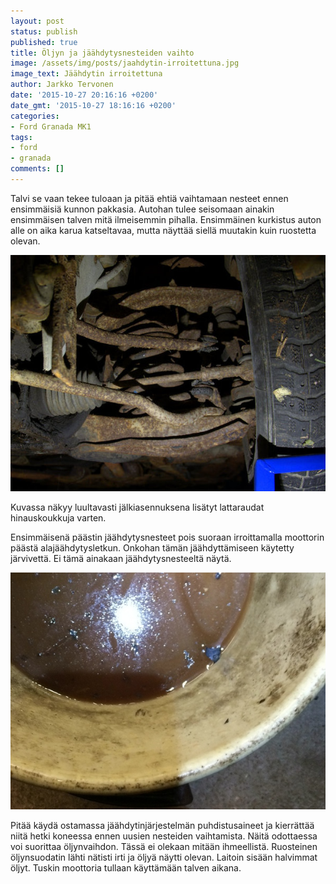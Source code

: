 ```yaml
---
layout: post
status: publish
published: true
title: Öljyn ja jäähdytysnesteiden vaihto
image: /assets/img/posts/jaahdytin-irroitettuna.jpg
image_text: Jäähdytin irroitettuna
author: Jarkko Tervonen
date: '2015-10-27 20:16:16 +0200'
date_gmt: '2015-10-27 18:16:16 +0200'
categories:
- Ford Granada MK1
tags:
- ford
- granada
comments: []
---
```


Talvi se vaan tekee tuloaan ja pitää ehtiä vaihtamaan nesteet ennen ensimmäisiä kunnon pakkasia. Autohan tulee seisomaan ainakin ensimmäisen talven mitä ilmeisemmin pihalla. Ensimmäinen kurkistus auton alle on aika karua katseltavaa, mutta näyttää siellä muutakin kuin ruostetta olevan.

<amp-img src="/assets/img/posts/pienta-pintaruostetta.jpg" alt="Pientä pintaruostetta" width="4" height="3" layout="responsive">
  <noscript><img src="/assets/img/posts/pienta-pintaruostetta.jpg" alt="Pientä pintaruostetta" /></noscript>
</amp-img>

Kuvassa näkyy luultavasti jälkiasennuksena lisätyt lattaraudat hinauskoukkuja varten.

Ensimmäisenä päästin jäähdytysnesteet pois suoraan irroittamalla moottorin päästä alajäähdytysletkun. Onkohan tämän jäähdyttämiseen käytetty järvivettä. Ei tämä ainakaan jäähdytysnesteeltä näytä.

<amp-img src="/assets/img/posts/jarvivetta-syylarissa.jpg" alt="Syylärin puhdistusta" width="4" height="3" layout="responsive">
  <noscript><img src="/assets/img/posts/jarvivetta-syylarissa.jpg" alt="Syylärin puhdistusta" /></noscript>
</amp-img>

Pitää käydä ostamassa jäähdytinjärjestelmän puhdistusaineet ja kierrättää niitä hetki koneessa ennen uusien nesteiden vaihtamista. Näitä odottaessa voi suorittaa öljynvaihdon. Tässä ei olekaan mitään ihmeellistä. Ruosteinen öljynsuodatin lähti nätisti irti ja öljyä näytti olevan. Laitoin sisään halvimmat öljyt. Tuskin moottoria tullaan käyttämään talven aikana.
